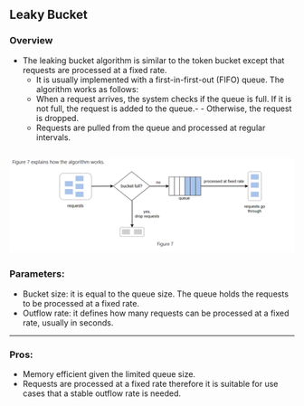 ## Leaky Bucket

### Overview
- The leaking bucket algorithm is similar to the token bucket except that requests are processed at a fixed rate. 
  - It is usually implemented with a first-in-first-out (FIFO) queue. The algorithm works as follows:
  - When a request arrives, the system checks if the queue is full. If it is not full, the request is added to the queue.- - Otherwise, the request is dropped.
  - Requests are pulled from the queue and processed at regular intervals.

![img.png](img.png)
---
### Parameters:
- Bucket size: it is equal to the queue size. The queue holds the requests to be processed at a fixed rate.
- Outflow rate: it defines how many requests can be processed at a fixed rate, usually in seconds.
---

### Pros:
- Memory efficient given the limited queue size.
- Requests are processed at a fixed rate therefore it is suitable for use cases that a stable outflow rate is needed.